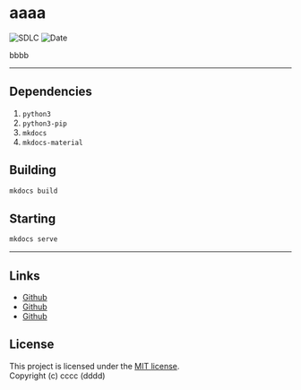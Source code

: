 # aaaa

![SDLC](https://img.shields.io/badge/SDLC-Agile-informational)
![Date](https://img.shields.io/badge/BeginDate-9/16/2015-success)

bbbb

---

## Dependencies

1. `python3`
2. `python3-pip`
3. `mkdocs`
4. `mkdocs-material`

## Building

```sh
mkdocs build
```

## Starting

```sh
mkdocs serve
```

---

## Links

-   [Github](aaaaaa)
-   [Github](aaaaaa)
-   [Github](aaaaaa)

## License

This project is licensed under the [MIT license](LICENSE.md).  
Copyright (c) cccc (dddd)
